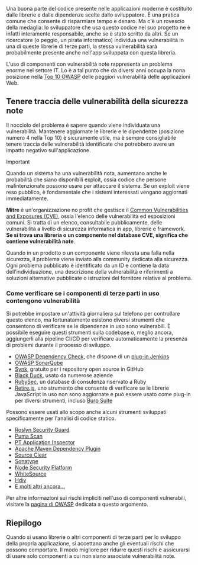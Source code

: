 Una buona parte del codice presente nelle applicazioni moderne è costituito dalle librerie e dalle dipendenze scelte dallo sviluppatore. È una pratica comune che consente di risparmiare tempo e denaro. Ma c'è un rovescio della medaglia: lo sviluppatore che usa questo codice nel suo progetto ne è infatti interamente responsabile, anche se è stato scritto da altri. Se un ricercatore (o peggio, un pirata informatico) individua una vulnerabilità in una di queste librerie di terze parti, la stessa vulnerabilità sarà probabilmente presente anche nell'app sviluppata con questa libreria.

L'uso di componenti con vulnerabilità note rappresenta un problema enorme nel settore IT. Lo è a tal punto che da diversi anni occupa la nona posizione nella [Top 10 OWASP](https://www.owasp.org/index.php/Category:OWASP_Top_Ten_Project) delle peggiori vulnerabilità delle applicazioni Web.

## <a name="track-known-security-vulnerabilities"></a>Tenere traccia delle vulnerabilità della sicurezza note

Il nocciolo del problema è sapere quando viene individuata una vulnerabilità. Mantenere aggiornate le librerie e le dipendenze (posizione numero 4 nella Top 10) è sicuramente utile, ma è sempre consigliabile tenere traccia delle vulnerabilità identificate che potrebbero avere un impatto negativo sull'applicazione.

> [!IMPORTANT]
> Quando un sistema ha una vulnerabilità nota, aumentano anche le probabilità che siano disponibili exploit, ossia codice che persone malintenzionate possono usare per attaccare il sistema. Se un exploit viene reso pubblico, è fondamentale che i sistemi interessati vengano aggiornati immediatamente.

**Mitre** è un'organizzazione no profit che gestisce il [Common Vulnerabilities and Exposures (CVE)](https://cve.mitre.org), ossia l'elenco delle vulnerabilità ed esposizioni comuni. Si tratta di un elenco, consultabile pubblicamente, delle vulnerabilità a livello di sicurezza informatica in app, librerie e framework. **Se si trova una libreria o un componente nel database CVE, significa che contiene vulnerabilità note**.

Quando in un prodotto o un componente viene rilevata una falla nella sicurezza, il problema viene inviato alla community dedicata alla sicurezza. Ogni problema pubblicato è identificato da un ID e contiene la data dell'individuazione, una descrizione della vulnerabilità e riferimenti a soluzioni alternative pubblicate o istruzioni del fornitore relative al problema.

### <a name="how-to-verify-if-you-have-known-vulnerabilities-in-your-3rd-party-components"></a>Come verificare se i componenti di terze parti in uso contengono vulnerabilità

Si potrebbe impostare un'attività giornaliera sul telefono per controllare questo elenco, ma fortunatamente esistono diversi strumenti che consentono di verificare se le dipendenze in uso sono vulnerabili. È possibile eseguire questi strumenti sulla codebase o, meglio ancora, aggiungerli alla pipeline CI/CD per verificare automaticamente la presenza di problemi durante il processo di sviluppo.

- [OWASP Dependency Check](https://www.owasp.org/index.php/OWASP_Dependency_Check), che dispone di un [plug-in Jenkins](https://wiki.jenkins.io/display/JENKINS/OWASP+Dependency-Check+Plugin)
- [OWASP SonarQube](https://www.owasp.org/index.php/OWASP_SonarQube_Project)
- [Synk](https://snyk.io), gratuito per i repository open source in GitHub
- [Black Duck](https://www.blackducksoftware.com), usato da numerose aziende
- [RubySec](https://rubysec.com), un database di consulenza riservato a Ruby
- [Retire.js](https://github.com/retirejs/retire.js/), uno strumento che consente di verificare se le librerie JavaScript in uso non sono aggiornate e può essere usato come plug-in per diversi strumenti, incluso [Burp Suite](https://www.portswigger.net)

Possono essere usati allo scopo anche alcuni strumenti sviluppati specificamente per l'analisi di codice statico.

- [Roslyn Security Guard](https://dotnet-security-guard.github.io)
- [Puma Scan](https://pumascan.com)
- [PT Application Inspector](https://www.ptsecurity.com/ww-en/products/ai/)
- [Apache Maven Dependency Plugin](http://maven.apache.org/plugins/maven-dependency-plugin/)
- [Source Clear](https://www.sourceclear.com)
- [Sonatype](https://ossindex.sonatype.org)
- [Node Security Platform](https://nodesecurity.io)
- [WhiteSource](https://www.whitesourcesoftware.com/what-is-whitesource/)
- [Hdiv](https://hdivsecurity.com)
- [E molti altri ancora...](https://www.owasp.org/index.php/Source_Code_Analysis_Tools)

Per altre informazioni sui rischi impliciti nell'uso di componenti vulnerabili, visitare la [pagina di OWASP](https://www.owasp.org/index.php/Top_10-2017_A9-Using_Components_with_Known_Vulnerabilities) dedicata a questo argomento.

## <a name="summary"></a>Riepilogo

Quando si usano librerie o altri componenti di terze parti per lo sviluppo della propria applicazione, si accettano anche gli eventuali rischi che possono comportare. Il modo migliore per ridurre questi rischi è assicurarsi di usare solo componenti a cui non siano associate vulnerabilità note.
